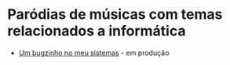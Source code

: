 # Paródias de músicas com temas relacionados a informática

- [Um bugzinho no meu sistemas](um_bugzinho_no_meu_sistema.md) - em produção
